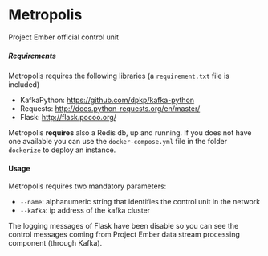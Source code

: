 # Metropolis
Project Ember official control unit

##### Requirements
Metropolis requires the following libraries (a `requirement.txt` file is included)

- KafkaPython: https://github.com/dpkp/kafka-python
- Requests: http://docs.python-requests.org/en/master/
- Flask: http://flask.pocoo.org/

Metropolis **requires** also a Redis db, up and running. If you does not have 
one available you can use the `docker-compose.yml` file in the folder `dockerize` 
to deploy an instance.

#### Usage

Metropolis requires two mandatory parameters:

- `--name`: alphanumeric string that identifies the control unit in the network
- `--kafka`: ip address of the kafka cluster

The logging messages of Flask have been disable so you can see the control messages
coming from Project Ember data stream processing component (through Kafka).


